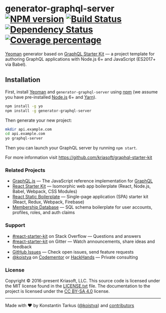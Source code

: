 # generator-graphql-server [![NPM version][npm-image]][npm-url] [![Build Status][travis-image]][travis-url] [![Dependency Status][daviddm-image]][daviddm-url] [![Coverage percentage][coveralls-image]][coveralls-url]

[Yeoman][yo] generator based on [GraphQL Starter Kit][gsk] — a project template for authoring GraphQL
applications with Node.js 6+ and JavaScript (ES2017+ via Babel).


## Installation

First, install [Yeoman][yo] and `generator-graphql-server` using [npm](https://www.npmjs.com/) (we assume you have pre-installed [Node.js](https://nodejs.org/) 6+ and [Yarn](https://yarnpkg.com/)).

```bash
npm install -g yo
npm install -g generator-graphql-server
```

Then generate your new project:

```bash
mkdir api.example.com
cd api.example.com
yo graphql-server
```

Then you can launch your GraphQL server by running `npm start`.

For more information visit https://github.com/kriasoft/graphql-starter-kit


### Related Projects

* [GraphQL.js](https://github.com/graphql/graphql-js) — The JavaScript reference implementation for [GraphQL](http://graphql.org/)
* [React Starter Kit](https://github.com/kriasoft/react-starter-kit) — Isomorphic web app boilerplate (React, Node.js, Babel, Webpack, CSS Modules)
* [React Static Boilerplate](https://github.com/kriasoft/react-static-boilerplate) — Single-page application (SPA) starter kit (React, Redux, Webpack, Firebase)
* [Membership Database](https://github.com/membership/membership.db) — SQL schema boilerplate for user accounts, profiles, roles, and auth claims


### Support

* [#react-starter-kit](http://stackoverflow.com/questions/tagged/react-starter-kit) on Stack Overflow — Questions and answers
* [#react-starter-kit](https://gitter.im/kriasoft/react-starter-kit) on Gitter — Watch announcements, share ideas and feedback
* [GitHub Issues](https://github.com/kriasoft/graphql-starter-kit/issues) — Check open issues, send feature requests
* [@koistya](https://twitter.com/koistya) on [Codementor](https://www.codementor.io/koistya) or [HackHands](https://hackhands.com/koistya/) — Private consulting


### License

Copyright © 2016-present Kriasoft, LLC. This source code is licensed under the MIT
license found in the [LICENSE.txt](https://github.com/kriasoft/graphql-starter-kit/blob/master/LICENSE.txt)
file. The documentation to the project is licensed under the
[CC BY-SA 4.0](http://creativecommons.org/licenses/by-sa/4.0/) license.


---
Made with ♥ by Konstantin Tarkus ([@koistya](https://twitter.com/koistya)) and [contributors](https://github.com/kriasoft/graphql-starter-kit/graphs/contributors)

[gsk]: https://github.com/kriasoft/graphql-starter-kit
[yo]: https://yeoman.io
[npm-image]: https://badge.fury.io/js/generator-graphql-server.svg
[npm-url]: https://npmjs.org/package/generator-graphql-server
[travis-image]: https://travis-ci.org/kriasoft/generator-graphql-server.svg?branch=master
[travis-url]: https://travis-ci.org/kriasoft/generator-graphql-server
[daviddm-image]: https://david-dm.org/kriasoft/generator-graphql-server.svg?theme=shields.io
[daviddm-url]: https://david-dm.org/kriasoft/generator-graphql-server
[coveralls-image]: https://coveralls.io/repos/kriasoft/generator-graphql-server/badge.svg
[coveralls-url]: https://coveralls.io/r/kriasoft/generator-graphql-server
